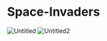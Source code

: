 # Space-Invaders
![Untitled](https://user-images.githubusercontent.com/55629425/197819623-5c68995b-aae3-4a2a-b446-0e4836b0fc6b.png)
![Untitled2](https://user-images.githubusercontent.com/55629425/197819629-738c9028-5eb1-4243-bd89-dbd10f4e0ff8.png)
